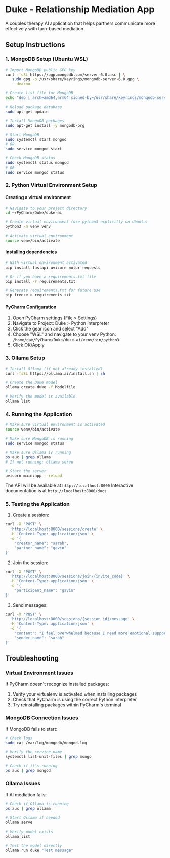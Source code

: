 # Duke - Relationship Mediation App

A couples therapy AI application that helps partners communicate more effectively with turn-based mediation.

## Setup Instructions

### 1. MongoDB Setup (Ubuntu WSL)
```bash
# Import MongoDB public GPG key
curl -fsSL https://pgp.mongodb.com/server-6.0.asc | \
   sudo gpg -o /usr/share/keyrings/mongodb-server-6.0.gpg \
   --dearmor

# Create list file for MongoDB
echo "deb [ arch=amd64,arm64 signed-by=/usr/share/keyrings/mongodb-server-6.0.gpg ] https://repo.mongodb.org/apt/ubuntu jammy/mongodb-org/6.0 multiverse" | sudo tee /etc/apt/sources.list.d/mongodb-org-6.0.list

# Reload package database
sudo apt-get update

# Install MongoDB packages
sudo apt-get install -y mongodb-org

# Start MongoDB
sudo systemctl start mongod
# OR
sudo service mongod start

# Check MongoDB status
sudo systemctl status mongod
# OR
sudo service mongod status
```

### 2. Python Virtual Environment Setup

#### Creating a virtual environment
```bash
# Navigate to your project directory
cd ~/PyCharm/Duke/duke-ai

# Create virtual environment (use python3 explicitly on Ubuntu)
python3 -m venv venv

# Activate virtual environment
source venv/bin/activate
```

#### Installing dependencies
```bash
# With virtual environment activated
pip install fastapi uvicorn motor requests

# Or if you have a requirements.txt file
pip install -r requirements.txt

# Generate requirements.txt for future use
pip freeze > requirements.txt
```

#### PyCharm Configuration
1. Open PyCharm settings (File > Settings)
2. Navigate to Project: Duke > Python Interpreter
3. Click the gear icon and select "Add"
4. Choose "WSL" and navigate to your venv Python: `/home/gav/PyCharm/Duke/duke-ai/venv/bin/python3`
5. Click OK/Apply

### 3. Ollama Setup
```bash
# Install Ollama (if not already installed)
curl -fsSL https://ollama.ai/install.sh | sh

# Create the Duke model
ollama create duke -f Modelfile

# Verify the model is available
ollama list
```

### 4. Running the Application
```bash
# Make sure virtual environment is activated
source venv/bin/activate

# Make sure MongoDB is running
sudo service mongod status

# Make sure Ollama is running
ps aux | grep ollama
# If not running: ollama serve

# Start the server
uvicorn main:app --reload
```

The API will be available at `http://localhost:8000`
Interactive documentation is at `http://localhost:8000/docs`

### 5. Testing the Application

1. Create a session:
```bash
curl -X 'POST' \
  'http://localhost:8000/sessions/create' \
  -H 'Content-Type: application/json' \
  -d '{
    "creator_name": "sarah",
    "partner_name": "gavin"
}'
```

2. Join the session:
```bash
curl -X 'POST' \
  'http://localhost:8000/sessions/join/{invite_code}' \
  -H 'Content-Type: application/json' \
  -d '{
    "participant_name": "gavin"
}'
```

3. Send messages:
```bash
curl -X 'POST' \
  'http://localhost:8000/sessions/{session_id}/message' \
  -H 'Content-Type: application/json' \
  -d '{
    "content": "I feel overwhelmed because I need more emotional support",
    "sender_name": "sarah"
}'
```

## Troubleshooting

### Virtual Environment Issues
If PyCharm doesn't recognize installed packages:
1. Verify your virtualenv is activated when installing packages
2. Check that PyCharm is using the correct Python interpreter
3. Try reinstalling packages within PyCharm's terminal

### MongoDB Connection Issues
If MongoDB fails to start:
```bash
# Check logs
sudo cat /var/log/mongodb/mongod.log

# Verify the service name
systemctl list-unit-files | grep mongo

# Check if it's running
ps aux | grep mongod
```

### Ollama Issues
If AI mediation fails:
```bash
# Check if Ollama is running
ps aux | grep ollama

# Start Ollama if needed
ollama serve

# Verify model exists
ollama list

# Test the model directly
ollama run duke "Test message"
```